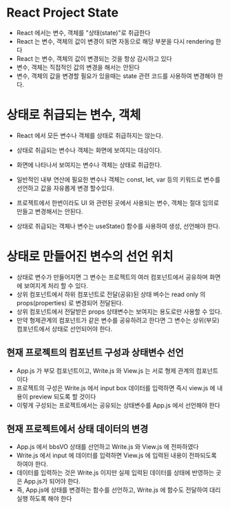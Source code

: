 # React Project State

- React 에서는 변수, 객체를 "상태(state)"로 취급한다
- React 는 변수, 객체의 값이 변경이 되면 자동으로 해당 부분을 다시 rendering 한다
- React 는 변수, 객체의 값이 변경되는 것을 항상 감시하고 있다
- 변수, 객체는 직접적인 값의 변경을 해서는 안된다
- 변수, 객체의 값을 변경할 필요가 있을때는 state 관련 코드를 사용하여 변경해야 한다.

# 상태로 취급되는 변수, 객체

- React 에서 모든 변수나 객체를 상태로 취급하지는 않는다.
- 상태로 취급되는 변수나 객체는 화면에 보여지는 대상이다.
- 화면에 나타나서 보여지는 변수나 객체는 상태로 취급한다.
- 일반적인 내부 연산에 필요한 변수나 객체는 const, let, var 등의 키워드로 변수를 선언하고 값을 자유롭게 변경 할수있다.
- 프로젝트에서 한번이라도 UI 와 관련된 곳에서 사용되는 변수, 객체는 절대 임의로 만들고 변경해서는 안된다.

- 상태로 취급되는 객체나 변수는 useState() 함수를 사용하여 생성, 선언해야 한다.

# 상태로 만들어진 변수의 선언 위치

- 상태로 변수가 만들어지면 그 변수는 프로젝트의 여러 컴포넌트에서 공유하며 화면에 보여지게 처리 할 수 있다.
- 상위 컴포넌트에서 하위 컴포넌트로 전달(공유)된 상태 벼수는 read only 의 props(properties) 로 변경되어 전달된다.
- 상위 컴포넌트에서 전달받은 props 상태변수는 보여지는 용도로만 사용할 수 있다.
- 만약 형제관계의 컴포넌트가 같은 변수를 공유하려고 한다면 그 변수는 상위(부모) 컴포넌트에서 상태로 선언되어야 한다.

## 현재 프로젝트의 컴포넌트 구성과 상태변수 선언

- App.js 가 부모 컴포넌트이고, Write.js 와 View.js 는 서로 형제 관계의 컴포넌트이다
- 프로젝트의 구성은 Write.js 에서 input box 데이터를 입력하면 즉시 view.js 에 내용이 preview 되도록 할 것이다
- 이렇게 구성되는 프로젝트에서는 공유되는 상태변수를 App.js 에서 선언해야 한다

## 현재 프로젝트에서 상태 데이터의 변경

- App.js 에서 bbsVO 상태를 선언하고 Write.js 와 View.js 에 전파하였다
- Write.js 에서 input 에 데이터를 입력하면 View.js 에 입력된 내용이 전파되도록 하여야 한다.
- 데이터를 입력하는 것은 Write.js 이지만 실제 입력된 데이터를 상태에 반영하는 곳은 App.js가 되어야 한다.
- 즉, App.js에 상태를 변경하는 함수를 선언하고, Write.js 에 함수도 전달하여 대리 실행 하도록 해야 한다
